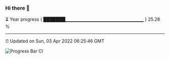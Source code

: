 ### Hi there 👋

⏳ Year progress { ███████▁▁▁▁▁▁▁▁▁▁▁▁▁▁▁▁▁▁▁▁▁▁▁ } 25.28 %

---

⏰ Updated on Sun, 03 Apr 2022 06:25:46 GMT

![Progress Bar CI](https://github.com/ZhaoGui/ZhaoGui/workflows/Progress%20Bar%20CI/badge.svg)
